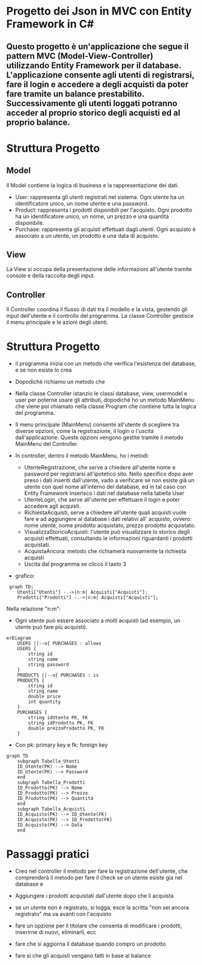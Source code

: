 # Progetto dei Json in MVC con Entity Framework in C# 

## Questo progetto è un'applicazione che segue il pattern MVC (Model-View-Controller) utilizzando Entity Framework per il database. L'applicazione consente agli utenti di registrarsi, fare il login e accedere a degli acquisti da poter fare tramite un balance prestabilito. Successivamente gli utenti loggati potranno acceder al proprio storico degli acquisti ed al proprio balance.

# Struttura Progetto

## Model

Il Model contiene la logica di business e la rappresentazione dei dati.

- User: rappresenta gli utenti registrati nel sistema. Ogni utente ha un identificatore unico, un nome utente e una password.
- Product: rappresenta i prodotti disponibili per l'acquisto. Ogni prodotto ha un identificatore unico, un nome, un prezzo e una quantità disponibile.
- Purchase: rappresenta gli acquisti effettuati dagli utenti. Ogni acquisto è associato a un utente, un prodotto e una data di acquisto.

## View

La View si occupa della presentazione delle informazioni all'utente tramite console e della raccolta degli input.

## Controller

Il Controller coordina il flusso di dati tra il modello e la vista, gestendo gli input dell'utente e il controllo del programma. La classe Controller gestisce il menu principale e le azioni degli utenti.


# Struttura Progetto

- il programma inizia con un metodo che verifica l'esistenza del database, e se non esiste lo crea
- Dopodichè richiamo un metodo che 
- Nella classe Controller istanzio le classi database, view, usermodel e user per poterne usare gli attributi, dopodichè ho un metodo MainMenu che viene poi chiamato nella classe Program che contiene tutta la logica del programma.
- Il menu principale (MainMenu) consente all'utente di scegliere tra diverse opzioni, come la registrazione, il login o l'uscita dall'applicazione. Queste opzioni vengono gestite tramite il metodo MainMenu del Controller.
- In controller, dentro il metodo MainMenu, ho i metodi:
   - UtenteRegistrazione, che serve a chiedere all'utente nome e password per registrarsi all'ipotetico sito.
   Nello specifico dopo aver preso i dati inseriti dall'utente, vado a verificare se non esiste già un utente con quel nome all'interno del database, ed in tal caso con Entity Framework inserisco i dati nel database nella tabella User
   - UtenteLogin, che serve all'utente per effettuare il login e poter accedere agli acquisti.
   - RichiestaAcquisti, serve a chiedere all'utente quali acquisti vuole fare e ad aggiungere al database i dati relativi all' acquisto, ovvero: nome utente, nome prodotto acquistato, prezzo prodotto acquistato.
   - VisualizzaStoricoAcquisti: l'utente può visualizzare lo storico degli acquisti effettuati, consultando le informazioni riguardanti i prodotti acquistati.
   - AcquistaAncora: metodo che richiamerà nuovamente la richiesta acquisti
   - Uscita dal programma se clicco il tasto 3 


 - grafico:



``` mermaid
 graph TD;
    Utenti["Utenti"] -.->|n:m| Acquisti["Acquisti"];
    Prodotti["Prodotti"] -.->|n:m| Acquisti["Acquisti"];
```

Nella relazione "n:m":

- Ogni utente può essere associato a molti acquisti (ad esempio, un utente può fare più acquisti).


``` mermaid
erDiagram
    USERS ||--o{ PURCHASES : allows
    USERS {
        string id
        string name
        string password
    }
    PRODUCTS ||--o{ PURCHASES : is
    PRODUCTS {
        string id
        string name
        double price
        int quantity
    }
    PURCHASES {
        string idUtente PK, FK
        string idProdotto PK, FK
        double prezzoProdotto PK, FK
    }
``` 

- Con pk: primary key e fk: foreign key

```mermaid
graph TD
    subgraph Tabella_Utenti
    ID_Utente(PK) --> Nome
    ID_Utente(PK) --> Password
    end
    subgraph Tabella_Prodotti
    ID_Prodotto(PK) --> Nome
    ID_Prodotto(PK) --> Prezzo
    ID_Prodotto(PK) --> Quantità
    end
    subgraph Tabella_Acquisti
    ID_Acquisto(PK) --> ID_Utente(FK)
    ID_Acquisto(PK) --> ID_Prodotto(FK)
    ID_Acquisto(PK) --> Data
    end
```




# Passaggi pratici

- Creo nel controller il metodo per fare la registrazione dell'utente, che comprenderà il metodo per fare il check se un utente esiste gia nel database e 

- Aggiungere i prodotti acquistati dall'utente dopo che li acquista 

- se un utente non è registrato, si logga, esce la scritta "non sei ancora registrato" ma va avanti con l'acquisto

- fare un opzione per il titolare che consenta di modificare i prodotti, inserirne di nuovi, eliminarli, ecc

- fare che si aggiorna il database quando compro un prodotto

- fare si che gli acquisti vengano fatti in base al balance